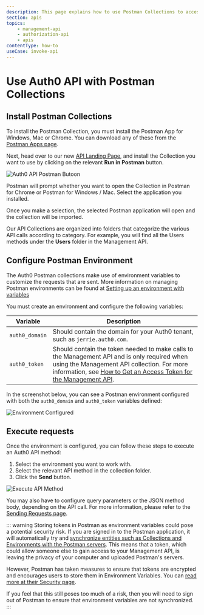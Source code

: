 ```yaml
---
description: This page explains how to use Postman Collections to access Auth0 APIs.
section: apis
topics:
    - management-api
    - authorization-api
    - apis
contentType: how-to
useCase: invoke-api
---
```


# Use Auth0 API with Postman Collections

## Install Postman Collections

To install the Postman Collection, you must install the Postman App for Windows, Mac or Chrome. You can download any of these from the [Postman Apps page](https://www.getpostman.com/apps).

Next, head over to our new [API Landing Page](/api/info), and install the Collection you want to use by clicking on the relevant **Run in Postman** button.

![Auth0 API Postman Butoon](/media/articles/api/postman/auth0-api-landing.png)

Postman will prompt whether you want to open the Collection in Postman for Chrome or Postman for Windows / Mac. Select the application you installed.

Once you make a selection, the selected Postman application will open and the collection will be imported.

Our API Collections are organized into folders that categorize the various API calls according to category. For example, you will find all the Users methods under the **Users** folder in the Management API.

## Configure Postman Environment

The Auth0 Postman collections make use of environment variables to customize the requests that are sent. More information on managing Postman environments can be found at [Setting up an environment with variables](https://learning.postman.com/docs/postman/variables-and-environments/variables/)

You must create an environment and configure the following variables:

| Variable | Description |
| -- | -- |
| `auth0_domain` | Should contain the domain for your Auth0 tenant, such as `jerrie.auth0.com`. |
| `auth0_token` | Should contain the token needed to make calls to the Management API and is only required when using the Management API collection. For more information, see [How to Get an Access Token for the Management API](/api/management/v2/tokens). |

In the screenshot below, you can see a Postman environment configured with both the `auth0_domain` and `auth0_token` variables defined:

![Environment Configured](/media/articles/api/postman/environment-configured.png)

## Execute requests

Once the environment is configured, you can follow these steps to execute an Auth0 API method:

1. Select the environment you want to work with.
2. Select the relevant API method in the collection folder.
3. Click the **Send** button.

![Execute API Method](/media/articles/api/postman/execute-api-method.png)

You may also have to configure query parameters or the JSON method body, depending on the API call. For more information, please refer to the [Sending Requests page](https://learning.getpostman.com/docs/postman/sending-api-requests/requests/).

::: warning
Storing tokens in Postman as environment variables could pose a potential security risk. If you are signed in to the Postman application, it will automatically try and [synchronize entities such as Collections and Environments with the Postman servers](https://www.getpostman.com/docs/sync_overview). This means that a token, which could allow someone else to gain access to your Management API, is leaving the privacy of your computer and uploaded Postman's servers.

However, Postman has taken measures to ensure that tokens are encrypted and encourages users to store them in Environment Variables. You can [read more at their Security page](https://www.getpostman.com/security).

If you feel that this still poses too much of a risk, then you will need to sign out of Postman to ensure that environment variables are not synchronized.
:::